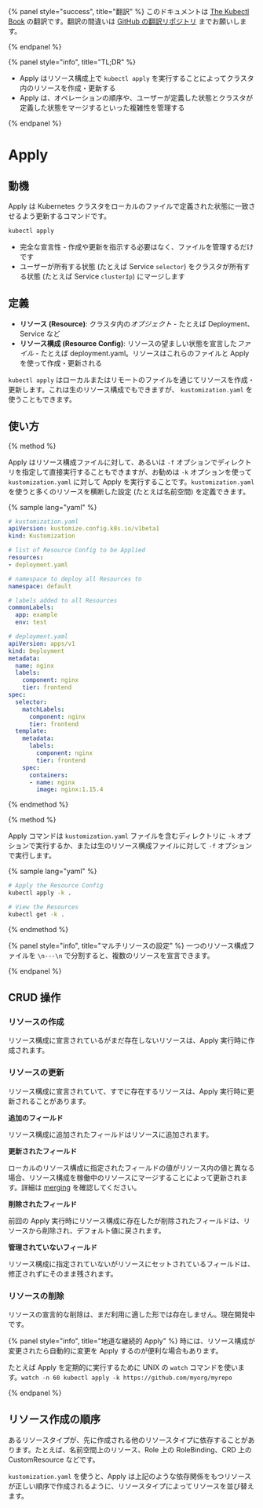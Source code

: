 {% panel style="success", title="翻訳" %}
このドキュメントは [The Kubectl Book](https://kubectl.docs.kubernetes.io/) の翻訳です。翻訳の間違いは [GitHub の翻訳リポジトリ](https://github.com/FujiHaruka/kubectl-book-ja/issues) までお願いします。

{% endpanel %}

{% panel style="info", title="TL;DR" %}

- Apply はリソース構成上で `kubectl apply` を実行することによってクラスタ内のリソースを作成・更新する
- Apply は、オペレーションの順序や、ユーザーが定義した状態とクラスタが定義した状態をマージするといった複雑性を管理する

{% endpanel %}

# Apply

## 動機

Apply は Kubernetes クラスタをローカルのファイルで定義された状態に一致させるよう更新するコマンドです。

```bash
kubectl apply
```

- 完全な宣言性 - 作成や更新を指示する必要はなく、ファイルを管理するだけです
- ユーザーが所有する状態 (たとえば Service `selector`) をクラスタが所有する状態 (たとえば Service `clusterIp`) にマージします

## 定義

- **リソース (Resource)**: クラスタ内の*オブジェクト* - たとえば Deployment、Service など
- **リソース構成 (Resource Config)**: リソースの望ましい状態を宣言した*ファイル* - たとえば deployment.yaml。リソースはこれらのファイルと Apply を使って作成・更新される

`kubectl apply` はローカルまたはリモートのファイルを通じてリソースを作成・更新します。これは生のリソース構成でもできますが、 `kustomization.yaml` を使うこともできます。

## 使い方

{% method %}

Apply はリソース構成ファイルに対して、あるいは `-f` オプションでディレクトリを指定して直接実行することもできますが、お勧めは `-k` オプションを使って `kustomization.yaml` に対して Apply を実行することです。`kustomization.yaml` を使うと多くのリソースを横断した設定 (たとえば名前空間) を定義できます。

{% sample lang="yaml" %}

```yaml
# kustomization.yaml
apiVersion: kustomize.config.k8s.io/v1beta1
kind: Kustomization

# list of Resource Config to be Applied
resources:
- deployment.yaml

# namespace to deploy all Resources to
namespace: default

# labels added to all Resources
commonLabels:
  app: example
  env: test
```

```yaml
# deployment.yaml
apiVersion: apps/v1
kind: Deployment
metadata:
  name: nginx
  labels:
    component: nginx
    tier: frontend
spec:
  selector:
    matchLabels:
      component: nginx
      tier: frontend
  template:
    metadata:
      labels:
        component: nginx
        tier: frontend
    spec:
      containers:
      - name: nginx
        image: nginx:1.15.4
```

{% endmethod %}

{% method %}

Apply コマンドは `kustomization.yaml` ファイルを含むディレクトリに `-k` オプションで実行するか、または生のリソース構成ファイルに対して `-f` オプションで実行します。

{% sample lang="yaml" %}

```bash
# Apply the Resource Config
kubectl apply -k .

# View the Resources
kubectl get -k .
```

{% endmethod %}

{% panel style="info", title="マルチリソースの設定" %}
一つのリソース構成ファイルを `\n---\n` で分割すると、複数のリソースを宣言できます。

{% endpanel %}

## CRUD 操作

### リソースの作成

リソース構成に宣言されているがまだ存在しないリソースは、Apply 実行時に作成されます。

### リソースの更新

リソース構成に宣言されていて、すでに存在するリソースは、Apply 実行時に更新されることがあります。

**追加のフィールド**

リソース構成に追加されたフィールドはリソースに追加されます。

**更新されたフィールド**

ローカルのリソース構成に指定されたフィールドの値がリソース内の値と異なる場合、リソース構成を稼働中のリソースにマージすることによって更新されます。詳細は [merging](field_merge_semantics.md) を確認してください。

**削除されたフィールド**

前回の Apply 実行時にリソース構成に存在したが削除されたフィールドは、リソースから削除され、デフォルト値に戻されます。

**管理されていないフィールド**

リソース構成に指定されていないがリソースにセットされているフィールドは、修正されずにそのまま残されます。

### リソースの削除

リソースの宣言的な削除は、まだ利用に適した形では存在しません。現在開発中です。

{% panel style="info", title="地道な継続的 Apply" %}
時には、リソース構成が変更されたら自動的に変更を Apply するのが便利な場合もあります。

たとえば Apply を定期的に実行するために UNIX の `watch` コマンドを使います。`watch -n 60 kubectl apply -k https://github.com/myorg/myrepo`

{% endpanel %}

## リソース作成の順序

あるリソースタイプが、先に作成される他のリソースタイプに依存することがあります。たとえば、名前空間上のリソース、Role 上の RoleBinding、CRD 上の CustomResource などです。

`kustomization.yaml` を使うと、Apply は上記のような依存関係をもつリソースが正しい順序で作成されるように、リソースタイプによってリソースを並び替えます。
